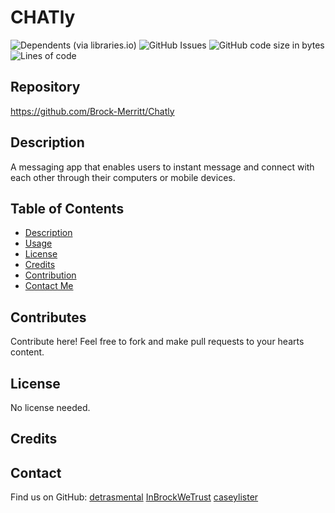   
# CHATly
![Dependents (via libraries.io)](https://img.shields.io/librariesio/dependents/npm/inquirer)
![GitHub Issues](https://img.shields.io/github/issues-raw/detrasmental/NodeChallenge)
![GitHub code size in bytes](https://img.shields.io/github/languages/code-size/detrasmental/NodeChallenge)
![Lines of code](https://img.shields.io/tokei/lines/github/detrasmental/NodeChallenge)


## Repository
https://github.com/Brock-Merritt/Chatly

## Description
A messaging app that enables users to instant message and connect with each other through their computers or mobile devices. 

## Table of Contents
- [Description](#Description)
- [Usage](#Usage)
- [License](#License)
- [Credits](#Credits)
- [Contribution](#Contributes)
- [Contact Me](#Contact)




## Contributes
Contribute here! Feel free to fork and make pull requests to your hearts content.

## License

No license needed. 

## Credits


## Contact
Find us on GitHub: [detrasmental](https://github.com/detrasmental) [InBrockWeTrust](https://github.com/Brock-Merritt) [caseylister](https://github.com/caseylister) 
